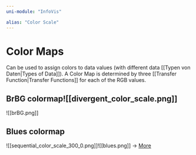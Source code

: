 ```yaml
---
uni-module: "InfoVis"

alias: "Color Scale"
---
```


# Color Maps

Can be used to assign colors to data values (with different data [[Typen von Daten|Types of Data]]). A Color Map is determined by three [[Transfer Function|Transfer Functions]] for each of the RGB values.

## BrBG colormap![[divergent_color_scale.png]]

![[brBG.png]]

## Blues colormap

![[sequential_color_scale_300_0.png]]![[blues.png]]
→ [More](https://github.com/d3/d3-scale-chromatic)
